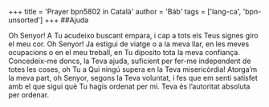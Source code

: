 +++
title = 'Prayer bpn5802 in Català'
author = 'Báb'
tags = ['lang-ca', 'bpn-unsorted']
+++
##Ajuda

Oh Senyor! A Tu acudeixo buscant empara, i cap a tots els Teus signes giro el meu cor.
Oh Senyor! Ja estigui de viatge o a la meva llar, en les meves ocupacions o en el meu treball, en Tu diposito tota la meva confiança.
Concedeix-me doncs, la Teva ajuda, suficient per fer-me independent de totes les coses, oh Tu a Qui ningú supera en la Teva misericòrdia!
Atorga’m la meva part, oh Senyor, segons la Teva voluntat, i fes que em senti satisfet amb el que sigui què Tu hagis ordenat per mi.
Teva és l’autoritat absoluta per ordenar.
